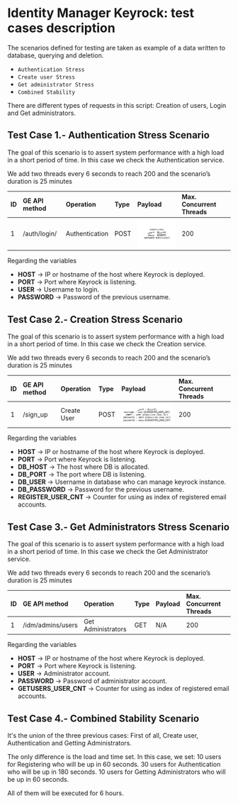 # Identity Manager Keyrock: test cases description #

The scenarios defined for testing are taken as example of a data written to database, querying and deletion.

- `Authentication Stress`
- `Create user Stress`
- `Get administrator Stress`
- `Combined Stability`

There are different types of requests in this script: Creation of users, Login and Get administrators.

## Test Case 1.- Authentication Stress Scenario ##

The goal of this scenario is to assert system performance with a high load in a short period of time. In this case we check the Authentication service. 

We add two threads every 6 seconds to reach 200 and the scenario’s duration is 25 minutes

|ID	| GE API method	| Operation	| Type	| Payload	| Max. Concurrent Threads |
|---|:--------------|:----------|:------|:----------|:------------------------|
|1  | /auth/login/ | Authentication | POST | ![Authentication data](./payloadAuthentication.png) | 200 |

Regarding the variables

- **HOST** -> IP or hostname of the host where Keyrock is deployed.
- **PORT** -> Port where Keyrock is listening.
- **USER** -> Username to login.
- **PASSWORD** -> Password of the previous username.

## Test Case 2.- Creation Stress Scenario ##

The goal of this scenario is to assert system performance with a high load in a short period of time. In this case we check the Creation service. 

We add two threads every 6 seconds to reach 200 and the scenario’s duration is 25 minutes

|ID	| GE API method	| Operation	| Type	| Payload	| Max. Concurrent Threads |
|---|:--------------|:----------|:------|:----------|:------------------------|
|1  | /sign_up | Create User | POST | ![Creation user data](./payloadCreation.png) | 200 |

Regarding the variables

- **HOST** -> IP or hostname of the host where Keyrock is deployed.
- **PORT** -> Port where Keyrock is listening.
- **DB_HOST** -> The host where DB is allocated.
- **DB_PORT** -> The port where DB is listening.
- **DB_USER** -> Username in database who can manage keyrock instance.
- **DB_PASSWORD** -> Password for the previous username.
- **REGISTER_USER_CNT** -> Counter for using as index of registered email accounts.

## Test Case 3.- Get Administrators Stress Scenario ##

The goal of this scenario is to assert system performance with a high load in a short period of time. In this case we check the Get Administrator service. 

We add two threads every 6 seconds to reach 200 and the scenario’s duration is 25 minutes

|ID	| GE API method	| Operation	| Type	| Payload	| Max. Concurrent Threads |
|---|:--------------|:----------|:------|:----------|:------------------------|
|1  | /idm/admins/users | Get Administrators | GET | N/A | 200 |

Regarding the variables

- **HOST**	-> IP or hostname of the host where Keyrock is deployed.
- **PORT**	-> Port where Keyrock is listening.
- **USER**	-> Administrator account.
- **PASSWORD**	-> Password of administrator account.
- **GETUSERS_USER_CNT**	-> Counter for using as index of registered email accounts.


## Test Case 4.- Combined Stability Scenario ##

It's the union of the three previous cases: First of all, Create user, Authentication and Getting Administrators.

The only difference is the load and time set. In this case, we set:
10 users for Registering who will be up in 60 seconds.
30 users for Authentication who will be up in 180 seconds.
10 users for Getting Administrators who will be up in 60 seconds.

All of them will be executed for 6 hours.
